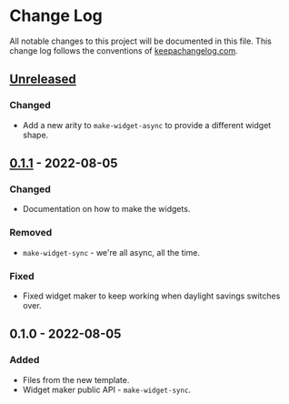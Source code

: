 # Change Log
All notable changes to this project will be documented in this file. This change log follows the conventions of [keepachangelog.com](http://keepachangelog.com/).

## [Unreleased]
### Changed
- Add a new arity to `make-widget-async` to provide a different widget shape.

## [0.1.1] - 2022-08-05
### Changed
- Documentation on how to make the widgets.

### Removed
- `make-widget-sync` - we're all async, all the time.

### Fixed
- Fixed widget maker to keep working when daylight savings switches over.

## 0.1.0 - 2022-08-05
### Added
- Files from the new template.
- Widget maker public API - `make-widget-sync`.

[Unreleased]: https://github.com/your-name/library-bot/compare/0.1.1...HEAD
[0.1.1]: https://github.com/your-name/library-bot/compare/0.1.0...0.1.1
